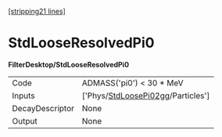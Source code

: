 [\[stripping21 lines\]](../stripping21-index.md)

# StdLooseResolvedPi0

**FilterDesktop/StdLooseResolvedPi0**

|                 |                                                                                         |
|-----------------|-----------------------------------------------------------------------------------------|
| Code            | ADMASS('pi0') \< 30 \* MeV                                                              |
| Inputs          | \['Phys/[StdLoosePi02gg](../commonparticles/stripping21-stdloosepi02gg.md)/Particles'\] |
| DecayDescriptor | None                                                                                    |
| Output          | None                                                                                    |
